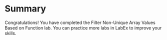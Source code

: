 # Summary

Congratulations! You have completed the Filter Non-Unique Array Values Based on Function lab. You can practice more labs in LabEx to improve your skills.
